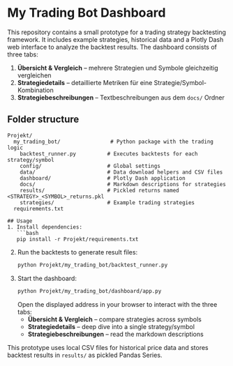 # My Trading Bot Dashboard
This repository contains a small prototype for a trading strategy backtesting framework. It includes example strategies, historical data and a Plotly Dash web interface to analyze the backtest results. The dashboard consists of three tabs:
1. **Übersicht & Vergleich** – mehrere Strategien und Symbole gleichzeitig vergleichen
2. **Strategiedetails** – detaillierte Metriken für eine Strategie/Symbol-Kombination
3. **Strategiebeschreibungen** – Textbeschreibungen aus dem `docs/` Ordner


## Folder structure

```
Projekt/
  my_trading_bot/                # Python package with the trading logic
    backtest_runner.py          # Executes backtests for each strategy/symbol
    config/                     # Global settings
    data/                       # Data download helpers and CSV files
    dashboard/                  # Plotly Dash application
    docs/                       # Markdown descriptions for strategies
    results/                    # Pickled returns named <STRATEGY>_<SYMBOL>_returns.pkl
    strategies/                 # Example trading strategies
  requirements.txt

## Usage
1. Install dependencies:
   ```bash
   pip install -r Projekt/requirements.txt
   ```
2. Run the backtests to generate result files:
   ```bash
   python Projekt/my_trading_bot/backtest_runner.py
   ```
3. Start the dashboard:
   ```bash
   python Projekt/my_trading_bot/dashboard/app.py
   ```
   Open the displayed address in your browser to interact with the three tabs:
   - **Übersicht & Vergleich** – compare strategies across symbols
   - **Strategiedetails** – deep dive into a single strategy/symbol
   - **Strategiebeschreibungen** – read the markdown descriptions

This prototype uses local CSV files for historical price data and stores backtest results in `results/` as pickled Pandas Series.

